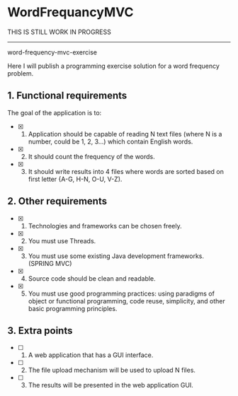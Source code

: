 # WordFrequancyMVC

THIS IS STILL WORK IN PROGRESS

-----------
word-frequency-mvc-exercise

Here I will publish a programming exercise solution for a word frequency problem.

## 1. Functional requirements

The goal of the application is to:
- [x] 1. Application should be capable of reading N text files (where N is a number, could be 1, 2, 3...) which contain English words.
- [x] 2. It should count the frequency of the words.
- [x] 3. It should write results into 4 files where words are sorted based on first letter {A-G, H-N, O-U, V-Z).

## 2. Other requirements

- [x] 1. Technologies and frameworks can be chosen freely.
- [x] 2. You must use Threads.
- [x] 3. You must use some existing Java development frameworks. (SPRING MVC)
- [x] 4. Source code should be clean and readable.
- [x] 5. You must use good programming practices: using paradigms of object or functional programming, code reuse, simplicity, and other basic programming principles.

## 3. Extra points

- [ ] 1. A web application that has a GUI interface.
- [ ] 2. The file upload mechanism will be used to upload N files.
- [ ] 3. The results will be presented in the web application GUI.
